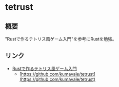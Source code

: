 # tetrust

## 概要
"Rustで作るテトリス風ゲーム入門"を参考にRustを勉強。

## リンク
- [Rustで作るテトリス風ゲーム入門](https://zenn.dev/kumavale/books/30efec2e1d3428)
    - [https://github.com/kumavale/tetrust](https://github.com/kumavale/tetrust)
